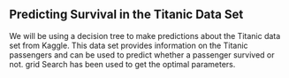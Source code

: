 ## Predicting Survival in the Titanic Data Set

We will be using a decision tree to make predictions about the Titanic data
set from Kaggle. This data set provides information on the Titanic
passengers and can be used to predict whether a passenger survived or
not.
grid Search has been used to get the optimal parameters.
